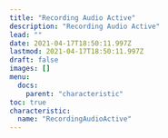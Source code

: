 ```yaml
---
title: "Recording Audio Active"
description: "Recording Audio Active"
lead: ""
date: 2021-04-17T18:50:11.997Z
lastmod: 2021-04-17T18:50:11.997Z
draft: false
images: []
menu:
  docs:
    parent: "characteristic"
toc: true
characteristic:
  name: "RecordingAudioActive"
---
```

